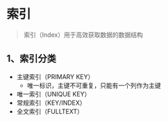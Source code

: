 # 索引

> 索引（Index）用于高效获取数据的数据结构

## 1、索引分类

- 主键索引（PRIMARY KEY）
  - 唯一标识，主键不可重复，只能有一个列作为主键
- 唯一索引（UNIQUE KEY）
- 常规索引（KEY/INDEX）
- 全文索引（FULLTEXT）